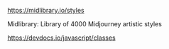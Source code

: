 https://midlibrary.io/styles

Midlibrary: Library of 4000 Midjourney artistic styles

https://devdocs.io/javascript/classes